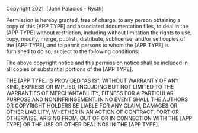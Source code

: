 Copyright 2021, [John Palacios - Rysth]

Permission is hereby granted, free of charge, to any person obtaining
a copy of this [APP TYPE] and associated documentation files, to deal
in the [APP TYPE] without restriction, including without limitation
the rights to use, copy, modify, merge, publish, distribute,
sublicense, and/or sell copies of the [APP TYPE], and to permit
persons to whom the [APP TYPE] is furnished to do so, subject to the
following conditions:

The above copyright notice and this permission notice shall be
included in all copies or substantial portions of the [APP TYPE].

THE [APP TYPE] IS PROVIDED "AS IS", WITHOUT WARRANTY OF ANY KIND,
EXPRESS OR IMPLIED, INCLUDING BUT NOT LIMITED TO THE WARRANTIES OF
MERCHANTABILITY, FITNESS FOR A PARTICULAR PURPOSE AND NONINFRINGEMENT.
IN NO EVENT SHALL THE AUTHORS OR COPYRIGHT HOLDERS BE LIABLE FOR ANY
CLAIM, DAMAGES OR OTHER LIABILITY, WHETHER IN AN ACTION OF CONTRACT,
TORT OR OTHERWISE, ARISING FROM, OUT OF OR IN CONNECTION WITH THE [APP
TYPE] OR THE USE OR OTHER DEALINGS IN THE [APP TYPE].
